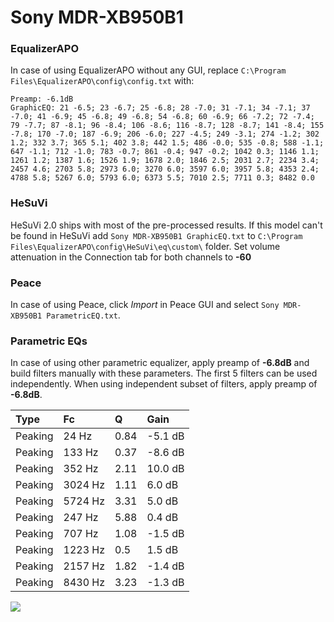 # Sony MDR-XB950B1

### EqualizerAPO
In case of using EqualizerAPO without any GUI, replace `C:\Program Files\EqualizerAPO\config\config.txt`
with:
```
Preamp: -6.1dB
GraphicEQ: 21 -6.5; 23 -6.7; 25 -6.8; 28 -7.0; 31 -7.1; 34 -7.1; 37 -7.0; 41 -6.9; 45 -6.8; 49 -6.8; 54 -6.8; 60 -6.9; 66 -7.2; 72 -7.4; 79 -7.7; 87 -8.1; 96 -8.4; 106 -8.6; 116 -8.7; 128 -8.7; 141 -8.4; 155 -7.8; 170 -7.0; 187 -6.9; 206 -6.0; 227 -4.5; 249 -3.1; 274 -1.2; 302 1.2; 332 3.7; 365 5.1; 402 3.8; 442 1.5; 486 -0.0; 535 -0.8; 588 -1.1; 647 -1.1; 712 -1.0; 783 -0.7; 861 -0.4; 947 -0.2; 1042 0.3; 1146 1.1; 1261 1.2; 1387 1.6; 1526 1.9; 1678 2.0; 1846 2.5; 2031 2.7; 2234 3.4; 2457 4.6; 2703 5.8; 2973 6.0; 3270 6.0; 3597 6.0; 3957 5.8; 4353 2.4; 4788 5.8; 5267 6.0; 5793 6.0; 6373 5.5; 7010 2.5; 7711 0.3; 8482 0.0
```

### HeSuVi
HeSuVi 2.0 ships with most of the pre-processed results. If this model can't be found in HeSuVi add
`Sony MDR-XB950B1 GraphicEQ.txt` to `C:\Program Files\EqualizerAPO\config\HeSuVi\eq\custom\` folder.
Set volume attenuation in the Connection tab for both channels to **-60**

### Peace
In case of using Peace, click *Import* in Peace GUI and select `Sony MDR-XB950B1 ParametricEQ.txt`.

### Parametric EQs
In case of using other parametric equalizer, apply preamp of **-6.8dB** and build filters manually
with these parameters. The first 5 filters can be used independently.
When using independent subset of filters, apply preamp of **-6.8dB**.

| Type    | Fc      |    Q | Gain    |
|:--------|:--------|:-----|:--------|
| Peaking | 24 Hz   | 0.84 | -5.1 dB |
| Peaking | 133 Hz  | 0.37 | -8.6 dB |
| Peaking | 352 Hz  | 2.11 | 10.0 dB |
| Peaking | 3024 Hz | 1.11 | 6.0 dB  |
| Peaking | 5724 Hz | 3.31 | 5.0 dB  |
| Peaking | 247 Hz  | 5.88 | 0.4 dB  |
| Peaking | 707 Hz  | 1.08 | -1.5 dB |
| Peaking | 1223 Hz | 0.5  | 1.5 dB  |
| Peaking | 2157 Hz | 1.82 | -1.4 dB |
| Peaking | 8430 Hz | 3.23 | -1.3 dB |

![](https://raw.githubusercontent.com/jaakkopasanen/AutoEq/master/results/rtings/avg/Sony%20MDR-XB950B1/Sony%20MDR-XB950B1.png)